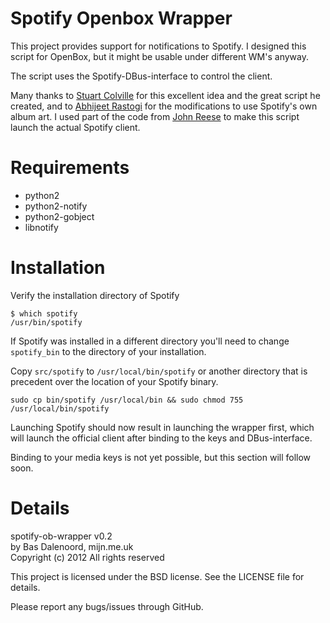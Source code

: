 Spotify Openbox Wrapper
======================

This project provides support for notifications to Spotify. I designed this
script for OpenBox, but it might be usable under different WM's anyway.

The script uses the Spotify-DBus-interface to control the client.

Many thanks to [Stuart Colville](http://muffinresearch.co.uk/archives/2011/03/23/linux-spotify-track-notifier-with-added-d-bus-love/) for 
this excellent idea and the great script he created, and to [Abhijeet Rastogi](http://blog.abhijeetr.com/2012/01/spotify-song-change-notifications-with.html)
for the modifications to use Spotify's own album art. I used part of the
code from [John Reese](https://github.com/jreese/spotify-gnome) to make
this script launch the actual Spotify client.

Requirements
============
 - python2
 - python2-notify
 - python2-gobject
 - libnotify

Installation
============
Verify the installation directory of Spotify
    
    $ which spotify    
    /usr/bin/spotify

If Spotify was installed in a different directory you'll need to
change `spotify_bin` to the directory of your installation.    
    
Copy `src/spotify` to `/usr/local/bin/spotify` or another directory
that is precedent over the location of your Spotify binary.

    sudo cp bin/spotify /usr/local/bin && sudo chmod 755 /usr/local/bin/spotify    
    
Launching Spotify should now result in launching the wrapper first, which
will launch the official client after binding to the keys and DBus-interface.    
    
Binding to your media keys is not yet possible, but this section will follow
soon.

Details
=======
spotify-ob-wrapper v0.2    
by Bas Dalenoord, mijn.me.uk    
Copyright (c) 2012 All rights reserved    
    
This project is licensed under the BSD license. See the LICENSE file for 
details.    

Please report any bugs/issues through GitHub.

